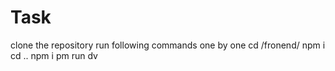 # Task
clone the repository
run following commands one by one
cd /fronend/
npm i
cd ..
npm i
pm run dv